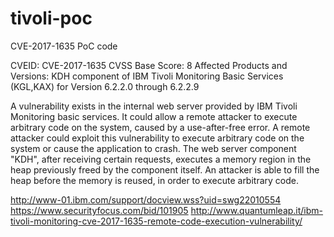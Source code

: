 # tivoli-poc
CVE-2017-1635 PoC code

CVEID: CVE-2017-1635
CVSS Base Score: 8
Affected Products and Versions: KDH component of IBM Tivoli Monitoring Basic Services (KGL,KAX) for Version 6.2.2.0 through 6.2.2.9
 

A vulnerability exists in the internal web server provided by IBM Tivoli Monitoring basic services. It could allow a remote attacker to execute arbitrary code on the system, caused by a use-after-free error. A remote attacker could exploit this vulnerability to execute arbitrary code on the system or cause the application to crash.
The web server component "KDH", after receiving certain requests, executes a memory region in the heap previously freed by the component itself.
An attacker is able to fill the heap before the memory is reused, in order to execute arbitrary code.

http://www-01.ibm.com/support/docview.wss?uid=swg22010554
https://www.securityfocus.com/bid/101905
http://www.quantumleap.it/ibm-tivoli-monitoring-cve-2017-1635-remote-code-execution-vulnerability/
